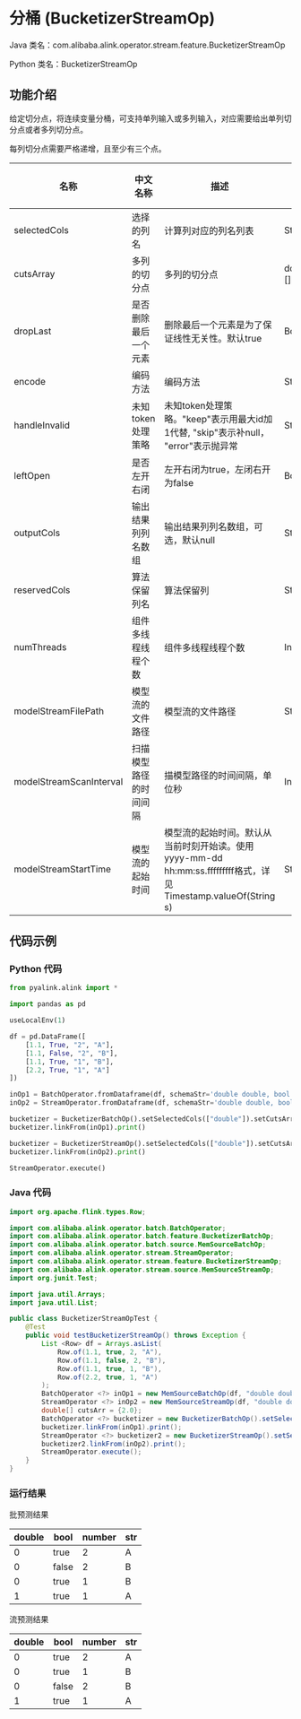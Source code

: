# 分桶 (BucketizerStreamOp)
Java 类名：com.alibaba.alink.operator.stream.feature.BucketizerStreamOp

Python 类名：BucketizerStreamOp


## 功能介绍
给定切分点，将连续变量分桶，可支持单列输入或多列输入，对应需要给出单列切分点或者多列切分点。

每列切分点需要严格递增，且至少有三个点。


| 名称 | 中文名称 | 描述 | 类型 | 是否必须？ | 默认值 |
| --- | --- | --- | --- | --- | --- |
| selectedCols | 选择的列名 | 计算列对应的列名列表 | String[] | ✓ |  |
| cutsArray | 多列的切分点 | 多列的切分点 | double[][] |  |  |
| dropLast | 是否删除最后一个元素 | 删除最后一个元素是为了保证线性无关性。默认true | Boolean |  | true |
| encode | 编码方法 | 编码方法 | String |  | "INDEX" |
| handleInvalid | 未知token处理策略 | 未知token处理策略。"keep"表示用最大id加1代替, "skip"表示补null， "error"表示抛异常 | String |  | "KEEP" |
| leftOpen | 是否左开右闭 | 左开右闭为true，左闭右开为false | Boolean |  | true |
| outputCols | 输出结果列列名数组 | 输出结果列列名数组，可选，默认null | String[] |  | null |
| reservedCols | 算法保留列名 | 算法保留列 | String[] |  | null |
| numThreads | 组件多线程线程个数 | 组件多线程线程个数 | Integer |  | 1 |
| modelStreamFilePath | 模型流的文件路径 | 模型流的文件路径 | String |  | null |
| modelStreamScanInterval | 扫描模型路径的时间间隔 | 描模型路径的时间间隔，单位秒 | Integer |  | 10 |
| modelStreamStartTime | 模型流的起始时间 | 模型流的起始时间。默认从当前时刻开始读。使用yyyy-mm-dd hh:mm:ss.fffffffff格式，详见Timestamp.valueOf(String s) | String |  | null |


## 代码示例
### Python 代码
```python
from pyalink.alink import *

import pandas as pd

useLocalEnv(1)

df = pd.DataFrame([
    [1.1, True, "2", "A"],
    [1.1, False, "2", "B"],
    [1.1, True, "1", "B"],
    [2.2, True, "1", "A"]
])

inOp1 = BatchOperator.fromDataframe(df, schemaStr='double double, bool boolean, number int, str string')
inOp2 = StreamOperator.fromDataframe(df, schemaStr='double double, bool boolean, number int, str string')

bucketizer = BucketizerBatchOp().setSelectedCols(["double"]).setCutsArray([[2.0]])
bucketizer.linkFrom(inOp1).print()

bucketizer = BucketizerStreamOp().setSelectedCols(["double"]).setCutsArray([[2.0]])
bucketizer.linkFrom(inOp2).print()

StreamOperator.execute()
```
### Java 代码
```java
import org.apache.flink.types.Row;

import com.alibaba.alink.operator.batch.BatchOperator;
import com.alibaba.alink.operator.batch.feature.BucketizerBatchOp;
import com.alibaba.alink.operator.batch.source.MemSourceBatchOp;
import com.alibaba.alink.operator.stream.StreamOperator;
import com.alibaba.alink.operator.stream.feature.BucketizerStreamOp;
import com.alibaba.alink.operator.stream.source.MemSourceStreamOp;
import org.junit.Test;

import java.util.Arrays;
import java.util.List;

public class BucketizerStreamOpTest {
	@Test
	public void testBucketizerStreamOp() throws Exception {
		List <Row> df = Arrays.asList(
			Row.of(1.1, true, 2, "A"),
			Row.of(1.1, false, 2, "B"),
			Row.of(1.1, true, 1, "B"),
			Row.of(2.2, true, 1, "A")
		);
		BatchOperator <?> inOp1 = new MemSourceBatchOp(df, "double double, bool boolean, number int, str string");
		StreamOperator <?> inOp2 = new MemSourceStreamOp(df, "double double, bool boolean, number int, str string");
		double[] cutsArr = {2.0};
		BatchOperator <?> bucketizer = new BucketizerBatchOp().setSelectedCols("double").setCutsArray(cutsArr);
		bucketizer.linkFrom(inOp1).print();
		StreamOperator <?> bucketizer2 = new BucketizerStreamOp().setSelectedCols("double").setCutsArray(cutsArr);
		bucketizer2.linkFrom(inOp2).print();
		StreamOperator.execute();
	}
}
```
### 运行结果
批预测结果

double|bool|number|str
------|----|------|---
0|true|2|A
0|false|2|B
0|true|1|B
1|true|1|A

流预测结果

double|bool|number|str
------|----|------|---
0|true|2|A
0|true|1|B
0|false|2|B
1|true|1|A
